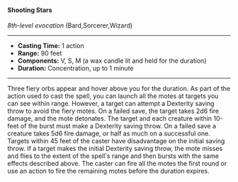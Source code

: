 #### Shooting Stars
*8th-level evocation* (Bard,Sorcerer,Wizard)
___
- **Casting Time:** 1 action
- **Range:** 90 feet
- **Components:** V, S, M (a wax candle lit and held for the duration)
- **Duration:** Concentration, up to 1 minute
---
Three fiery orbs appear and hover above you for the
duration. As part of the action used to cast the spell,
you can launch all the motes at targets you can see
within range. However, a target can attempt a
Dexterity saving throw to avoid the fiery motes. On
a failed save, the target takes 2d6 fire damage, and
the mote detonates. The target and each creature
within 10-feet of the burst must make a Dexterity
saving throw. On a failed save a creature takes 5d6
fire damage, or half as much on a successful one.
Targets within 45 feet of the caster have
disadvantage on the initial saving throw.
If a target makes the initial Dexterity saving
throw, the mote misses and flies to the extent of the
spell's range and then bursts with the same effects
described above. The caster can fire all the motes
the first round or use an action to fire the remaining
motes before the duration expires.
